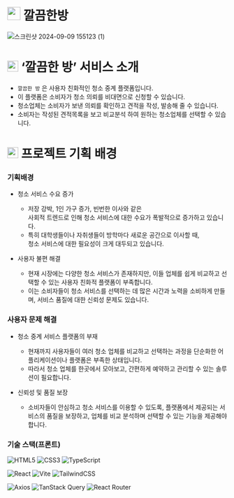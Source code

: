 # <img src="https://www.clean-room.co.kr/assets/icon-Utf2YN7S.png" width="30" height="30"> 깔끔한방
![스크린샷 2024-09-09 155123 (1)](https://github.com/user-attachments/assets/f8f3d809-e4b7-4ae5-a3ba-506c1d1598f5)


# <img src="https://www.clean-room.co.kr/assets/icon-Utf2YN7S.png" width="25" height="25"> ‘깔끔한 방’ 서비스 소개
- `깔끔한 방` 은 사용자 친화적인 청소 중계 플랫폼입니다.
- 이 플랫폼은 소비자가 청소 의뢰를 비대면으로 신청할 수 있습니다.
- 청소업체는 소비자가 보낸 의뢰를 확인하고 견적을 작성, 발송해 줄 수 있습니다.
- 소비자는 작성된 견적목록을 보고 비교분석 하여 원하는 청소업체를 선택할 수 있습니다.



# <img src="https://www.clean-room.co.kr/assets/icon-Utf2YN7S.png" width="25" height="25">  프로젝트 기획 배경
### 기획배경
- 청소 서비스 수요 증가
  - 저장 강박, 1인 가구 증가, 빈번한 이사와 같은  
사회적 트렌드로 인해 청소 서비스에 대한 수요가 폭발적으로 증가하고 있습니다.
  - 특히 대학생들이나 자취생들이 방학마다 새로운 공간으로 이사할 때,   
청소 서비스에 대한 필요성이 크게 대두되고 있습니다.

- 사용자 불편 해결
  - 현재 시장에는 다양한 청소 서비스가 존재하지만, 이들 업체를 쉽게 비교하고 선택할 수 있는
    사용자 친화적 플랫폼이 부족합니다.
  - 이는 소비자들이 청소 서비스를 선택하는 데 많은 시간과 노력을 소비하게 만들며,
    서비스 품질에 대한 신뢰성 문제도 있습니다.



### 사용자 문제 해결
- 청소 중계 서비스 플랫폼의 부재
  - 현재까지 사용자들이 여러 청소 업체를 비교하고 선택하는 과정을 단순화한 어플리케이션이나 플랫폼은 부족한 상태입니다.
  - 따라서 청소 업체를 한곳에서 모아보고, 간편하게 예약하고 관리할 수 있는 솔루션이 필요합니다.

- 신뢰성 및 품질 보장
  - 소비자들이 안심하고 청소 서비스를 이용할 수 있도록, 플랫폼에서 제공되는 서비스의 품질을 보장하고, 업체를 비교 분석하며 선택할 수 있는 기능을 제공해야 합니다.




### 기술 스택(프론트)
![HTML5](https://img.shields.io/badge/html5-E34F26?style=for-the-badge&logo=html5&logoColor=white)
![CSS3](https://img.shields.io/badge/css3-1572B6?style=for-the-badge&logo=css3&logoColor=white)
![TypeScript](https://img.shields.io/badge/typescript-007ACC?style=for-the-badge&logo=typescript&logoColor=white)

![React](https://img.shields.io/badge/react-61DAFB?style=for-the-badge&logo=react&logoColor=black)
![Vite](https://img.shields.io/badge/vite-646CFF?style=for-the-badge&logo=vite&logoColor=white)
![TailwindCSS](https://img.shields.io/badge/tailwindcss-06B6D4?style=for-the-badge&logo=tailwindcss&logoColor=white)

![Axios](https://img.shields.io/badge/axios-5A29E4?style=for-the-badge&logo=axios&logoColor=white)
![TanStack Query](https://img.shields.io/badge/tanstack_query-FF4154?style=for-the-badge&logo=react-query&logoColor=white)
![React Router](https://img.shields.io/badge/react_router-CA4245?style=for-the-badge&logo=react-router&logoColor=white)

